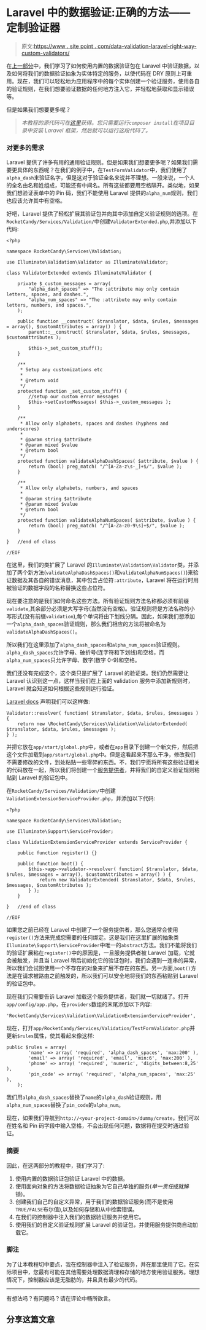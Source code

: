 # Laravel 中的数据验证:正确的方法——定制验证器

> 原文:[https://www . site point . com/data-validation-laravel-right-way-custom-validators/](https://www.sitepoint.com/data-validation-laravel-right-way-custom-validators/)

在[上一部分](https://www.sitepoint.com/data-validation-laravel-right-way/)中，我们学习了如何使用内置的数据验证包在 Laravel 中验证数据，以及如何将我们的数据验证抽象为实体特定的服务，以使代码在 DRY 原则上可重用。现在，我们可以轻松地为应用程序中的每个实体创建一个验证服务，使用各自的验证规则，在我们想要验证数据的任何地方注入它，并轻松地获取和显示错误等。

但是如果我们想要更多呢？

> *本教程的源代码可在[这里](https://github.com/coolamit/Data-Validations-in-Laravel)获得。您只需要运行`composer install`在项目目录中安装 Laravel 框架，然后就可以运行这段代码了。*

### 对更多的需求

Laravel 提供了许多有用的通用验证规则。但是如果我们想要更多呢？如果我们需要更具体的东西呢？在我们的例子中，在`TestFormValidator`中，我们使用了`alpha_dash`来验证名字，但是这对于验证全名来说并不理想。一般来说，一个人的全名由名和姓组成，可能还有中间名。所有这些都要用空格隔开。类似地，如果我们想验证表单中的 Pin 码，我们不能使用 Laravel 提供的`alpha_num`规则，我们也应该允许其中有空格。

好吧，Laravel 提供了轻松扩展其验证包并向其中添加自定义验证规则的选项。在`RocketCandy/Services/Validation/`中创建`ValidatorExtended.php`,并添加以下代码:

```
<?php

namespace RocketCandy\Services\Validation;

use Illuminate\Validation\Validator as IlluminateValidator;

class ValidatorExtended extends IlluminateValidator {

	private $_custom_messages = array(
		"alpha_dash_spaces" => "The :attribute may only contain letters, spaces, and dashes.",
		"alpha_num_spaces" => "The :attribute may only contain letters, numbers, and spaces.",
	);

	public function __construct( $translator, $data, $rules, $messages = array(), $customAttributes = array() ) {
		parent::__construct( $translator, $data, $rules, $messages, $customAttributes );

		$this->_set_custom_stuff();
	}

	/**
	 * Setup any customizations etc
	 *
	 * @return void
	 */
	protected function _set_custom_stuff() {
		//setup our custom error messages
		$this->setCustomMessages( $this->_custom_messages );
	}

	/**
	 * Allow only alphabets, spaces and dashes (hyphens and underscores)
	 *
	 * @param string $attribute
	 * @param mixed $value
	 * @return bool
	 */
	protected function validateAlphaDashSpaces( $attribute, $value ) {
		return (bool) preg_match( "/^[A-Za-z\s-_]+$/", $value );
	}

	/**
	 * Allow only alphabets, numbers, and spaces
	 *
	 * @param string $attribute
	 * @param mixed $value
	 * @return bool
	 */
	protected function validateAlphaNumSpaces( $attribute, $value ) {
		return (bool) preg_match( "/^[A-Za-z0-9\s]+$/", $value );
	}

}	//end of class

//EOF
```

在这里，我们的类扩展了 Laravel 的`Illuminate\Validation\Validator`类，并添加了两个新方法(`validateAlphaDashSpaces()`和`validateAlphaNumSpaces()`)来验证数据及其各自的错误消息，其中包含占位符`:attribute`，Laravel 将在运行时用被验证的数据字段的名称替换这些占位符。

现在要注意的是我们如何命名这些方法。所有验证规则方法名称都必须有前缀`validate`,其余部分必须是大写字母(当然没有空格)。验证规则将是方法名称的小写形式(没有前缀`validation`),每个单词将由下划线分隔。因此，如果我们想添加一个`alpha_dash_spaces`验证规则，那么我们相应的方法将被命名为`validateAlphaDashSpaces()`。

所以我们在这里添加了`alpha_dash_spaces`和`alpha_num_spaces`验证规则。`alpha_dash_spaces`允许字母、破折号(连字符和下划线)和空格，而`alpha_num_spaces`只允许字母、数字(数字 0-9)和空格。

我们还没有完成这个，这个类只是扩展了 Laravel 的验证类。我们仍然需要让 Laravel 认识到这一点，这样当我们在上面的 validation 服务中添加新规则时，Laravel 就会知道如何根据这些规则运行验证。

[Laravel docs](http://laravel.com/docs/validation#custom-validation-rules) 声明我们可以这样做:

```
Validator::resolver( function( $translator, $data, $rules, $messages ) {
	return new \RocketCandy\Services\Validation\ValidatorExtended( $translator, $data, $rules, $messages );
} );
```

并把它放在`app/start/global.php`中，或者在`app`目录下创建一个新文件，然后把这个文件加载到`app/start/global.php`中。但是这看起来不那么干净，修改我们不需要修改的文件，到处粘贴一些零碎的东西。不，我们宁愿将所有这些验证相关的代码放在一起，所以我们将创建一个[服务提供者](http://laravel.com/docs/ioc#service-providers)，并将我们的自定义验证规则粘贴到 Laravel 的验证包中。

在`RocketCandy/Services/Validation/`中创建`ValidationExtensionServiceProvider.php`，并添加以下代码:

```
<?php

namespace RocketCandy\Services\Validation;

use Illuminate\Support\ServiceProvider;

class ValidationExtensionServiceProvider extends ServiceProvider {

	public function register() {}

	public function boot() {
		$this->app->validator->resolver( function( $translator, $data, $rules, $messages = array(), $customAttributes = array() ) {
			return new ValidatorExtended( $translator, $data, $rules, $messages, $customAttributes );
		} );
	}

}	//end of class

//EOF
```

如果您之前已经在 Laravel 中创建了一个服务提供者，那么您通常会使用`register()`方法来完成您需要的任何绑定。这是我们在这里扩展的抽象类`Illuminate\Support\ServiceProvider`中唯一的`abstract`方法。我们不能将我们的验证扩展粘在`register()`中的原因是，一旦服务提供者被 Laravel 加载，它就会被触发，并且当 Laravel 稍后初始化它的验证包时，我们会遇到一连串的异常，所以我们会试图使用一个不存在的对象来扩展不存在的东西。另一方面,`boot()`方法是在请求被路由之前触发的，所以我们可以安全地将我们的东西粘贴到 Laravel 的验证包中。

现在我们只需要告诉 Laravel 加载这个服务提供者，我们就一切就绪了。打开`app/config/app.php`，在`providers`数组的末尾添加以下内容:

```
'RocketCandy\Services\Validation\ValidationExtensionServiceProvider',
```

现在，打开`app/RocketCandy/Services/Validation/TestFormValidator.php`并更新`$rules`属性，使其看起来像这样:

```
public $rules = array(
		'name' => array( 'required', 'alpha_dash_spaces', 'max:200' ),
		'email' => array( 'required', 'email', 'min:6', 'max:200' ),
		'phone' => array( 'required', 'numeric', 'digits_between:8,25' ),
		'pin_code' => array( 'required', 'alpha_num_spaces', 'max:25' ),
	);
```

我们用`alpha_dash_spaces`替换了`name`的`alpha_dash`验证规则，用`alpha_num_spaces`替换了`pin_code`的`alpha_num`。

现在，如果我们导航到`http://<your-project-domain>/dummy/create`，我们可以在姓名和 Pin 码字段中输入空格，不会出现任何问题，数据将在提交时通过验证。

### 摘要

因此，在这两部分的教程中，我们学习了:

1.  使用内置的数据验证包验证 Laravel 中的数据。
2.  使用面向对象的方法将数据验证抽象为它自己单独的服务(*单一责任*成就解锁)。
3.  创建我们自己的自定义异常，用于我们的数据验证服务(而不是使用`TRUE/FALSE`布尔值),以及如何存储和从中检索错误。
4.  在我们的控制器中注入我们的数据验证服务并使用它。
5.  使用我们的自定义验证规则扩展 Laravel 的验证包，并使用服务提供商自动加载它。

### 脚注

为了让本教程切中要点，我在控制器中注入了验证服务，并在那里使用了它。在实际项目中，您最有可能在其他需要处理数据清理和存储的地方使用验证服务。理想情况下，控制器应该是无脂肪的，并且具有最少的代码。

* * *

有想法吗？有问题吗？请在评论中畅所欲言。

## 分享这篇文章